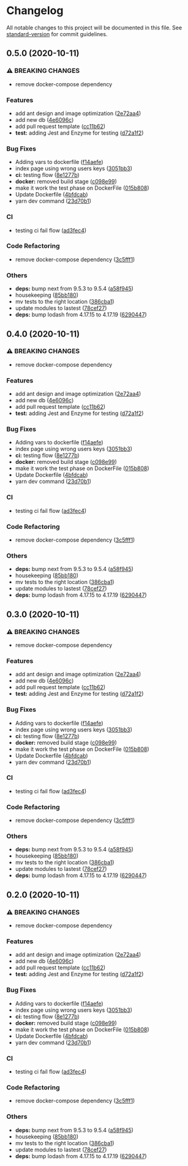 # Changelog

All notable changes to this project will be documented in this file. See [standard-version](https://github.com/conventional-changelog/standard-version) for commit guidelines.

## 0.5.0 (2020-10-11)


### ⚠ BREAKING CHANGES

*  remove docker-compose dependency

### Features

* add ant design and image optimization ([2e72aa4](https://github.com/la5ta/tally-web/commit/2e72aa4fdaedc90f4607a478132e7175cc99d2eb))
* add new db ([4e6096c](https://github.com/la5ta/tally-web/commit/4e6096cce015074cbe87243c189ea8d6e9b68500))
* add pull request template ([cc11b62](https://github.com/la5ta/tally-web/commit/cc11b62a9b439905b4d4801f79ffe5a988510ee2))
* **test:** adding Jest and Enzyme for testing ([d72a1f2](https://github.com/la5ta/tally-web/commit/d72a1f2ec1fe5ca636ad278a676734746f97aa36))


### Bug Fixes

* Adding vars to dockerfile ([f14aefe](https://github.com/la5ta/tally-web/commit/f14aefecea0718380afd78434eb62e155fcf7e77))
* index page using wrong users keys ([3051bb3](https://github.com/la5ta/tally-web/commit/3051bb36fbc3fd51c8f5be37f377e4383323a98e))
* **ci:** testing flow ([8e1277b](https://github.com/la5ta/tally-web/commit/8e1277b4bf18bd33add86f388a715ba1f5587511))
* **docker:** removed build stage ([c098e99](https://github.com/la5ta/tally-web/commit/c098e997f63587f7df62fbbdb42c409643db2149))
* make it work the test phase on DockerFile ([015b808](https://github.com/la5ta/tally-web/commit/015b80839cc372d7b8dafcab497bd584e3674603))
* Update Dockerfile ([4bfdcab](https://github.com/la5ta/tally-web/commit/4bfdcab6c16dd61f165f4e1c7f408277b9ca81b2))
* yarn dev command ([23d70b1](https://github.com/la5ta/tally-web/commit/23d70b1de7cedc1d6ea0885353928c91a94f4647))


### CI

* testing ci fail flow ([ad3fec4](https://github.com/la5ta/tally-web/commit/ad3fec4f37ef5bbe7e0beb5beaf45550f8f6dd80))


### Code Refactoring

*  remove docker-compose dependency ([3c5fff1](https://github.com/la5ta/tally-web/commit/3c5fff158c96b3355b8acddbbc809ec416a31cc5))


### Others

* **deps:** bump next from 9.5.3 to 9.5.4 ([a58f945](https://github.com/la5ta/tally-web/commit/a58f9455033d7324f1f653fb56f7c8d470aab2db))
* housekeeping ([85bb180](https://github.com/la5ta/tally-web/commit/85bb180c5218dd2915d8a338a95a3f6bb44e4c27))
* mv tests to the right location ([386cba1](https://github.com/la5ta/tally-web/commit/386cba16480c24ed45d8ba569cc538540b43b000))
* update modules to lastest ([78cef27](https://github.com/la5ta/tally-web/commit/78cef27f577056cf2c34288300b3352b9a696be9))
* **deps:** bump lodash from 4.17.15 to 4.17.19 ([6290447](https://github.com/la5ta/tally-web/commit/6290447a1ee0986924292604f7f2e51d04b1a2b0))

## 0.4.0 (2020-10-11)


### ⚠ BREAKING CHANGES

*  remove docker-compose dependency

### Features

* add ant design and image optimization ([2e72aa4](https://github.com/la5ta/tally-web/commit/2e72aa4fdaedc90f4607a478132e7175cc99d2eb))
* add new db ([4e6096c](https://github.com/la5ta/tally-web/commit/4e6096cce015074cbe87243c189ea8d6e9b68500))
* add pull request template ([cc11b62](https://github.com/la5ta/tally-web/commit/cc11b62a9b439905b4d4801f79ffe5a988510ee2))
* **test:** adding Jest and Enzyme for testing ([d72a1f2](https://github.com/la5ta/tally-web/commit/d72a1f2ec1fe5ca636ad278a676734746f97aa36))


### Bug Fixes

* Adding vars to dockerfile ([f14aefe](https://github.com/la5ta/tally-web/commit/f14aefecea0718380afd78434eb62e155fcf7e77))
* index page using wrong users keys ([3051bb3](https://github.com/la5ta/tally-web/commit/3051bb36fbc3fd51c8f5be37f377e4383323a98e))
* **ci:** testing flow ([8e1277b](https://github.com/la5ta/tally-web/commit/8e1277b4bf18bd33add86f388a715ba1f5587511))
* **docker:** removed build stage ([c098e99](https://github.com/la5ta/tally-web/commit/c098e997f63587f7df62fbbdb42c409643db2149))
* make it work the test phase on DockerFile ([015b808](https://github.com/la5ta/tally-web/commit/015b80839cc372d7b8dafcab497bd584e3674603))
* Update Dockerfile ([4bfdcab](https://github.com/la5ta/tally-web/commit/4bfdcab6c16dd61f165f4e1c7f408277b9ca81b2))
* yarn dev command ([23d70b1](https://github.com/la5ta/tally-web/commit/23d70b1de7cedc1d6ea0885353928c91a94f4647))


### CI

* testing ci fail flow ([ad3fec4](https://github.com/la5ta/tally-web/commit/ad3fec4f37ef5bbe7e0beb5beaf45550f8f6dd80))


### Code Refactoring

*  remove docker-compose dependency ([3c5fff1](https://github.com/la5ta/tally-web/commit/3c5fff158c96b3355b8acddbbc809ec416a31cc5))


### Others

* **deps:** bump next from 9.5.3 to 9.5.4 ([a58f945](https://github.com/la5ta/tally-web/commit/a58f9455033d7324f1f653fb56f7c8d470aab2db))
* housekeeping ([85bb180](https://github.com/la5ta/tally-web/commit/85bb180c5218dd2915d8a338a95a3f6bb44e4c27))
* mv tests to the right location ([386cba1](https://github.com/la5ta/tally-web/commit/386cba16480c24ed45d8ba569cc538540b43b000))
* update modules to lastest ([78cef27](https://github.com/la5ta/tally-web/commit/78cef27f577056cf2c34288300b3352b9a696be9))
* **deps:** bump lodash from 4.17.15 to 4.17.19 ([6290447](https://github.com/la5ta/tally-web/commit/6290447a1ee0986924292604f7f2e51d04b1a2b0))

## 0.3.0 (2020-10-11)


### ⚠ BREAKING CHANGES

*  remove docker-compose dependency

### Features

* add ant design and image optimization ([2e72aa4](https://github.com/la5ta/tally-web/commit/2e72aa4fdaedc90f4607a478132e7175cc99d2eb))
* add new db ([4e6096c](https://github.com/la5ta/tally-web/commit/4e6096cce015074cbe87243c189ea8d6e9b68500))
* add pull request template ([cc11b62](https://github.com/la5ta/tally-web/commit/cc11b62a9b439905b4d4801f79ffe5a988510ee2))
* **test:** adding Jest and Enzyme for testing ([d72a1f2](https://github.com/la5ta/tally-web/commit/d72a1f2ec1fe5ca636ad278a676734746f97aa36))


### Bug Fixes

* Adding vars to dockerfile ([f14aefe](https://github.com/la5ta/tally-web/commit/f14aefecea0718380afd78434eb62e155fcf7e77))
* index page using wrong users keys ([3051bb3](https://github.com/la5ta/tally-web/commit/3051bb36fbc3fd51c8f5be37f377e4383323a98e))
* **ci:** testing flow ([8e1277b](https://github.com/la5ta/tally-web/commit/8e1277b4bf18bd33add86f388a715ba1f5587511))
* **docker:** removed build stage ([c098e99](https://github.com/la5ta/tally-web/commit/c098e997f63587f7df62fbbdb42c409643db2149))
* make it work the test phase on DockerFile ([015b808](https://github.com/la5ta/tally-web/commit/015b80839cc372d7b8dafcab497bd584e3674603))
* Update Dockerfile ([4bfdcab](https://github.com/la5ta/tally-web/commit/4bfdcab6c16dd61f165f4e1c7f408277b9ca81b2))
* yarn dev command ([23d70b1](https://github.com/la5ta/tally-web/commit/23d70b1de7cedc1d6ea0885353928c91a94f4647))


### CI

* testing ci fail flow ([ad3fec4](https://github.com/la5ta/tally-web/commit/ad3fec4f37ef5bbe7e0beb5beaf45550f8f6dd80))


### Code Refactoring

*  remove docker-compose dependency ([3c5fff1](https://github.com/la5ta/tally-web/commit/3c5fff158c96b3355b8acddbbc809ec416a31cc5))


### Others

* **deps:** bump next from 9.5.3 to 9.5.4 ([a58f945](https://github.com/la5ta/tally-web/commit/a58f9455033d7324f1f653fb56f7c8d470aab2db))
* housekeeping ([85bb180](https://github.com/la5ta/tally-web/commit/85bb180c5218dd2915d8a338a95a3f6bb44e4c27))
* mv tests to the right location ([386cba1](https://github.com/la5ta/tally-web/commit/386cba16480c24ed45d8ba569cc538540b43b000))
* update modules to lastest ([78cef27](https://github.com/la5ta/tally-web/commit/78cef27f577056cf2c34288300b3352b9a696be9))
* **deps:** bump lodash from 4.17.15 to 4.17.19 ([6290447](https://github.com/la5ta/tally-web/commit/6290447a1ee0986924292604f7f2e51d04b1a2b0))

## 0.2.0 (2020-10-11)


### ⚠ BREAKING CHANGES

*  remove docker-compose dependency

### Features

* add ant design and image optimization ([2e72aa4](https://github.com/la5ta/tally-web/commit/2e72aa4fdaedc90f4607a478132e7175cc99d2eb))
* add new db ([4e6096c](https://github.com/la5ta/tally-web/commit/4e6096cce015074cbe87243c189ea8d6e9b68500))
* add pull request template ([cc11b62](https://github.com/la5ta/tally-web/commit/cc11b62a9b439905b4d4801f79ffe5a988510ee2))
* **test:** adding Jest and Enzyme for testing ([d72a1f2](https://github.com/la5ta/tally-web/commit/d72a1f2ec1fe5ca636ad278a676734746f97aa36))


### Bug Fixes

* Adding vars to dockerfile ([f14aefe](https://github.com/la5ta/tally-web/commit/f14aefecea0718380afd78434eb62e155fcf7e77))
* index page using wrong users keys ([3051bb3](https://github.com/la5ta/tally-web/commit/3051bb36fbc3fd51c8f5be37f377e4383323a98e))
* **ci:** testing flow ([8e1277b](https://github.com/la5ta/tally-web/commit/8e1277b4bf18bd33add86f388a715ba1f5587511))
* **docker:** removed build stage ([c098e99](https://github.com/la5ta/tally-web/commit/c098e997f63587f7df62fbbdb42c409643db2149))
* make it work the test phase on DockerFile ([015b808](https://github.com/la5ta/tally-web/commit/015b80839cc372d7b8dafcab497bd584e3674603))
* Update Dockerfile ([4bfdcab](https://github.com/la5ta/tally-web/commit/4bfdcab6c16dd61f165f4e1c7f408277b9ca81b2))
* yarn dev command ([23d70b1](https://github.com/la5ta/tally-web/commit/23d70b1de7cedc1d6ea0885353928c91a94f4647))


### CI

* testing ci fail flow ([ad3fec4](https://github.com/la5ta/tally-web/commit/ad3fec4f37ef5bbe7e0beb5beaf45550f8f6dd80))


### Code Refactoring

*  remove docker-compose dependency ([3c5fff1](https://github.com/la5ta/tally-web/commit/3c5fff158c96b3355b8acddbbc809ec416a31cc5))


### Others

* **deps:** bump next from 9.5.3 to 9.5.4 ([a58f945](https://github.com/la5ta/tally-web/commit/a58f9455033d7324f1f653fb56f7c8d470aab2db))
* housekeeping ([85bb180](https://github.com/la5ta/tally-web/commit/85bb180c5218dd2915d8a338a95a3f6bb44e4c27))
* mv tests to the right location ([386cba1](https://github.com/la5ta/tally-web/commit/386cba16480c24ed45d8ba569cc538540b43b000))
* update modules to lastest ([78cef27](https://github.com/la5ta/tally-web/commit/78cef27f577056cf2c34288300b3352b9a696be9))
* **deps:** bump lodash from 4.17.15 to 4.17.19 ([6290447](https://github.com/la5ta/tally-web/commit/6290447a1ee0986924292604f7f2e51d04b1a2b0))
